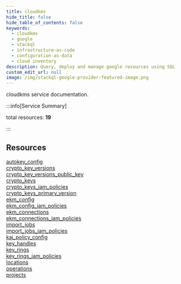 ```yaml
---
title: cloudkms
hide_title: false
hide_table_of_contents: false
keywords:
  - cloudkms
  - google
  - stackql
  - infrastructure-as-code
  - configuration-as-data
  - cloud inventory
description: Query, deploy and manage google resources using SQL
custom_edit_url: null
image: /img/stackql-google-provider-featured-image.png
---
```


cloudkms service documentation.

:::info[Service Summary]

total resources: __19__  

:::

## Resources
<div class="row">
<div class="providerDocColumn">
<a href="/cloudkms/autokey_config/">autokey_config</a><br />
<a href="/cloudkms/crypto_key_versions/">crypto_key_versions</a><br />
<a href="/cloudkms/crypto_key_versions_public_key/">crypto_key_versions_public_key</a><br />
<a href="/cloudkms/crypto_keys/">crypto_keys</a><br />
<a href="/cloudkms/crypto_keys_iam_policies/">crypto_keys_iam_policies</a><br />
<a href="/cloudkms/crypto_keys_primary_version/">crypto_keys_primary_version</a><br />
<a href="/cloudkms/ekm_config/">ekm_config</a><br />
<a href="/cloudkms/ekm_config_iam_policies/">ekm_config_iam_policies</a><br />
<a href="/cloudkms/ekm_connections/">ekm_connections</a><br />
<a href="/cloudkms/ekm_connections_iam_policies/">ekm_connections_iam_policies</a>
</div>
<div class="providerDocColumn">
<a href="/cloudkms/import_jobs/">import_jobs</a><br />
<a href="/cloudkms/import_jobs_iam_policies/">import_jobs_iam_policies</a><br />
<a href="/cloudkms/kaj_policy_config/">kaj_policy_config</a><br />
<a href="/cloudkms/key_handles/">key_handles</a><br />
<a href="/cloudkms/key_rings/">key_rings</a><br />
<a href="/cloudkms/key_rings_iam_policies/">key_rings_iam_policies</a><br />
<a href="/cloudkms/locations/">locations</a><br />
<a href="/cloudkms/operations/">operations</a><br />
<a href="/cloudkms/projects/">projects</a>
</div>
</div>